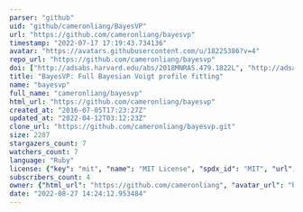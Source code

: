 ```yaml
---
parser: "github"
uid: "github/cameronliang/BayesVP"
url: "https://github.com/cameronliang/bayesvp"
timestamp: "2022-07-17 17:19:43.734136"
avatar: "https://avatars.githubusercontent.com/u/18225386?v=4"
repo_url: "https://github.com/cameronliang/bayesvp"
doi: ["http://adsabs.harvard.edu/abs/2018MNRAS.479.1822L", "http://adsabs.harvard.edu/abs/2017arXiv171009852L", "https://ui.adsabs.harvard.edu/abs/2017ascl.soft11004L/abstract"]
title: "BayesVP: Full Bayesian Voigt profile fitting"
name: "bayesvp"
full_name: "cameronliang/bayesvp"
html_url: "https://github.com/cameronliang/bayesvp"
created_at: "2016-07-05T17:23:27Z"
updated_at: "2022-04-12T03:12:23Z"
clone_url: "https://github.com/cameronliang/bayesvp.git"
size: 2287
stargazers_count: 7
watchers_count: 7
language: "Ruby"
license: {"key": "mit", "name": "MIT License", "spdx_id": "MIT", "url": "https://api.github.com/licenses/mit", "node_id": "MDc6TGljZW5zZTEz"}
subscribers_count: 4
owner: {"html_url": "https://github.com/cameronliang", "avatar_url": "https://avatars.githubusercontent.com/u/18225386?v=4", "login": "cameronliang", "type": "User"}
date: "2022-08-27 14:24:12.953484"
---
```

